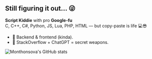 ## Still figuring it out... 😜

**Script Kiddie** with pro **Google-fu**  
C, C++, C#, Python, JS, Lua, PHP, HTML — but copy-paste is life 💻😎

- 🔧 Backend & frontend (kinda).
- 🧠 StackOverflow + ChatGPT = secret weapons.

![Monthonsova's GitHub stats](https://github-readme-stats.vercel.app/api?username=monthonsova&&show_icons=true&title_color=ffffff&icon_color=bb2acf&text_color=daf7dc&bg_color=151515)
